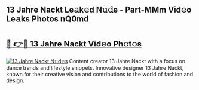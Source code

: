 ## 13 Jahre Nackt Le𝚊k𝚎d N𝚞𝚍e - Part-MMm Vid𝚎o Le𝚊ks Photos nQ0md

# <h2><a href="http://fb0beq.evod.top/?m=13+Jahre+Nackt">🔗 👉🔴 13 Jahre Nackt Vid𝚎o Ph𝚘t𝚘s</a></h2>

[![13 Jahre Nackt N𝚞d𝚎s](https://i.imgur.com/8V9OHl7.gif)](http://fb0beq.evod.top/?m=13+Jahre+Nackt)
Content creator 13 Jahre Nackt with a focus on dance trends and lifestyle snippets. Innovative designer 13 Jahre Nackt, known for their creative vision and contributions to the world of fashion and design. 
